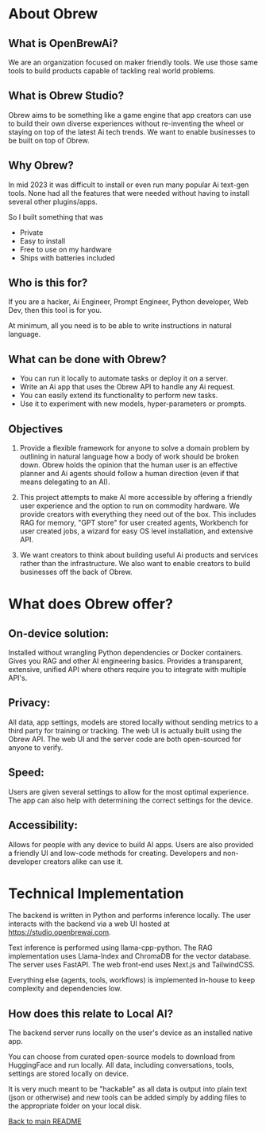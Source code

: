 # About Obrew

## What is OpenBrewAi?

We are an organization focused on maker friendly tools. We use those same tools to build products capable of tackling real world problems.

## What is Obrew Studio?

Obrew aims to be something like a game engine that app creators can use to build their own diverse experiences without re-inventing the wheel or staying on top of the latest Ai tech trends. We want to enable businesses to be built on top of Obrew.

## Why Obrew?

In mid 2023 it was difficult to install or even run many popular Ai text-gen tools. None had all the features that were needed without having to install several other plugins/apps.

So I built something that was

- Private
- Easy to install
- Free to use on my hardware
- Ships with batteries included

## Who is this for?

If you are a hacker, Ai Engineer, Prompt Engineer, Python developer, Web Dev, then this tool is for you.

At minimum, all you need is to be able to write instructions in natural language.

## What can be done with Obrew?

- You can run it locally to automate tasks or deploy it on a server.
- Write an Ai app that uses the Obrew API to handle any Ai request.
- You can easily extend its functionality to perform new tasks.
- Use it to experiment with new models, hyper-parameters or prompts.

## Objectives

1. Provide a flexible framework for anyone to solve a domain problem by outlining in natural language how a body of work should be broken down. Obrew holds the opinion that the human user is an effective planner and Ai agents should follow a human direction (even if that means delegating to an AI).

2. This project attempts to make AI more accessible by offering a friendly user experience and the option to run on commodity hardware. We provide creators with everything they need out of the box. This includes RAG for memory, "GPT store" for user created agents, Workbench for user created jobs, a wizard for easy OS level installation, and extensive API.

3. We want creators to think about building useful Ai products and services rather than the infrastructure. We also want to enable creators to build businesses off the back of Obrew.

# What does Obrew offer?

## On-device solution:

Installed without wrangling Python dependencies or Docker containers. Gives you RAG and other AI engineering basics. Provides a transparent, extensive, unified API where others require you to integrate with multiple API's.

## Privacy:

All data, app settings, models are stored locally without sending metrics to a third party for training or tracking. The web UI is actually built using the Obrew API. The web UI and the server code are both open-sourced for anyone to verify.

## Speed:

Users are given several settings to allow for the most optimal experience. The app can also help with determining the correct settings for the device.

## Accessibility:

Allows for people with any device to build AI apps. Users are also provided a friendly UI and low-code methods for creating. Developers and non-developer creators alike can use it.

# Technical Implementation

The backend is written in Python and performs inference locally. The user interacts with the backend via a web UI hosted at https://studio.openbrewai.com.

Text inference is performed using llama-cpp-python. The RAG implementation uses Llama-Index and ChromaDB for the vector database. The server uses FastAPI. The web front-end uses Next.js and TailwindCSS.

Everything else (agents, tools, workflows) is implemented in-house to keep complexity and dependencies low.

## How does this relate to Local AI?

The backend server runs locally on the user's device as an installed native app.

You can choose from curated open-source models to download from HuggingFace and run locally. All data, including conversations, tools, settings are stored locally on device.

It is very much meant to be "hackable" as all data is output into plain text (json or otherwise) and new tools can be added simply by adding files to the appropriate folder on your local disk.

[Back to main README](../README.md)
